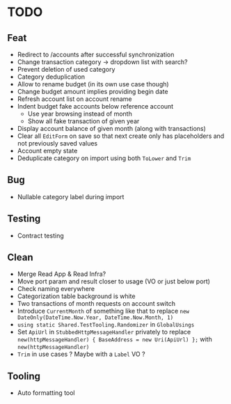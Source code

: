 # TODO

## Feat
- Redirect to /accounts after successful synchronization
- Change transaction category -> dropdown list with search?
- Prevent deletion of used category
- Category deduplication
- Allow to rename budget (in its own use case though)
- Change budget amount implies providing begin date
- Refresh account list on account rename
- Indent budget fake accounts below reference account
  - Use year browsing instead of month
  - Show all fake transaction of given year
- Display account balance of given month (along with transactions)
- Clear all `EditForm` on save so that next create only has placeholders and not previously saved values
- Account empty state
- Deduplicate category on import using both `ToLower` and `Trim`

## Bug
- Nullable category label during import

## Testing
- Contract testing

## Clean
- Merge Read App & Read Infra?
- Move port param and result closer to usage (VO or just below port)
- Check naming everywhere
- Categorization table background is white
- Two transactions of month requests on account switch
- Introduce `CurrentMonth` of something like that to replace `new DateOnly(DateTime.Now.Year, DateTime.Now.Month, 1)`
- `using static Shared.TestTooling.Randomizer` in `GlobalUsings`
- Set `ApiUrl` in `StubbedHttpMessageHandler` privately to replace `new(httpMessageHandler) { BaseAddress = new Uri(ApiUrl) };` with `new(httpMessageHandler)`
- `Trim` in use cases ? Maybe with a `Label` VO ?

## Tooling
- Auto formatting tool